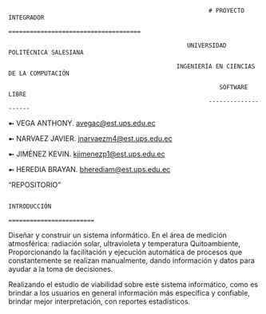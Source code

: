                                                             # PROYECTO INTEGRADOR
                                                     =====================================

                                                      UNIVERSIDAD POLITÉCNICA SALESIANA 

                                                   INGENIERÍA EN CIENCIAS DE LA COMPUTACIÓN 
 
                                                               SOFTWARE LIBRE
                                                            --------------------

➼ VEGA ANTHONY.
   avegac@est.ups.edu.ec 
   
➼ NARVAEZ JAVIER.
   jnarvaezm4@est.ups.edu.ec
  
➼ JIMÉNEZ KEVIN.
   kjimenezp1@est.ups.edu.ec
    
➼ HEREDIA BRAYAN.
   bherediam@est.ups.edu.ec



“REPOSITORIO”


                                                                INTRODUCCIÓN
                                                          ========================

Diseñar y construir un sistema informático. En el área de medición atmosférica: radiación solar, ultravioleta y temperatura Quitoambiente, 
Proporcionando la  facilitación y ejecución automática  de procesos que constantemente se realizan manualmente, dando información y datos 
para ayudar a la toma de decisiones. 

Realizando el estudio de viabilidad sobre este sistema informático, como es brindar a los usuarios en general información más específica 
y confiable, brindar mejor interpretación, con reportes estadísticos.
